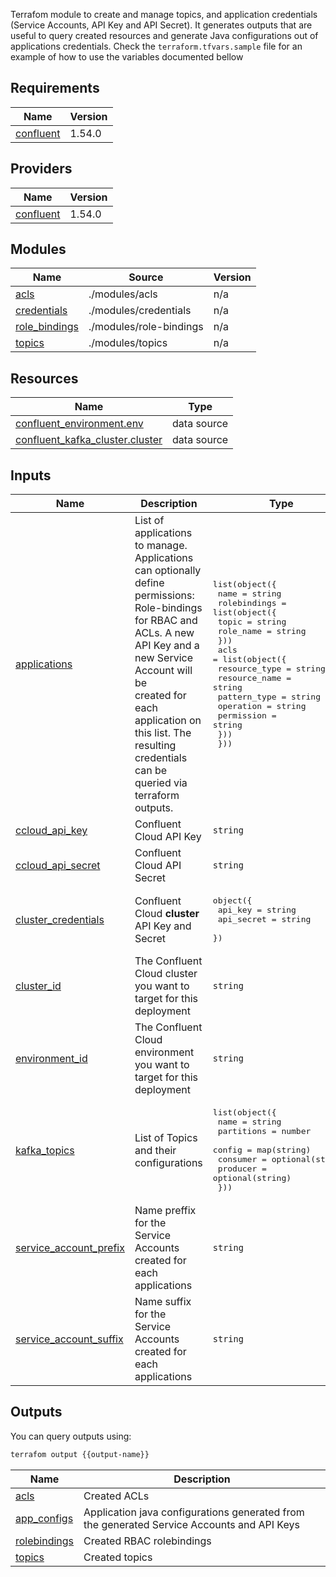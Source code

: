 <!-- BEGIN_TF_DOCS -->

Terrafom module to create and manage topics, and application credentials (Service Accounts, API Key
and API Secret). It generates outputs that are useful to query created resources and generate Java
configurations out of applications credentials. Check the `terraform.tfvars.sample` file for an
example of how to use the variables documented bellow
## Requirements

| Name | Version |
|------|---------|
| <a name="requirement_confluent"></a> [confluent](#requirement\_confluent) | 1.54.0 |

## Providers

| Name | Version |
|------|---------|
| <a name="provider_confluent"></a> [confluent](#provider\_confluent) | 1.54.0 |

## Modules

| Name | Source | Version |
|------|--------|---------|
| <a name="module_acls"></a> [acls](#module\_acls) | ./modules/acls | n/a |
| <a name="module_credentials"></a> [credentials](#module\_credentials) | ./modules/credentials | n/a |
| <a name="module_role_bindings"></a> [role\_bindings](#module\_role\_bindings) | ./modules/role-bindings | n/a |
| <a name="module_topics"></a> [topics](#module\_topics) | ./modules/topics | n/a |

## Resources

| Name | Type |
|------|------|
| [confluent_environment.env](https://registry.terraform.io/providers/confluentinc/confluent/1.54.0/docs/data-sources/environment) | data source |
| [confluent_kafka_cluster.cluster](https://registry.terraform.io/providers/confluentinc/confluent/1.54.0/docs/data-sources/kafka_cluster) | data source |

## Inputs

| Name | Description | Type | Default | Required |
|------|-------------|------|---------|:--------:|
| <a name="input_applications"></a> [applications](#input\_applications) | List of applications to manage. Applications can optionally define<br>permissions: Role-bindings for RBAC and ACLs. A new API Key and a new Service Account will be <br>created for each application on this list. The resulting credentials can be queried via terraform<br>outputs. | <pre>list(object({<br>    name = string<br>    rolebindings = list(object({<br>      topic     = string<br>      role_name = string<br>    }))<br>    acls = list(object({<br>      resource_type = string<br>      resource_name = string<br>      pattern_type  = string<br>      operation     = string<br>      permission   = string<br>    }))<br>  }))</pre> | n/a | yes |
| <a name="input_ccloud_api_key"></a> [ccloud\_api\_key](#input\_ccloud\_api\_key) | Confluent Cloud API Key | `string` | n/a | yes |
| <a name="input_ccloud_api_secret"></a> [ccloud\_api\_secret](#input\_ccloud\_api\_secret) | Confluent Cloud API Secret | `string` | n/a | yes |
| <a name="input_cluster_credentials"></a> [cluster\_credentials](#input\_cluster\_credentials) | Confluent Cloud **cluster** API Key and Secret | <pre>object({<br>    api_key    = string<br>    api_secret = string<br>  })</pre> | n/a | yes |
| <a name="input_cluster_id"></a> [cluster\_id](#input\_cluster\_id) | The Confluent Cloud cluster you want to target for this deployment | `string` | n/a | yes |
| <a name="input_environment_id"></a> [environment\_id](#input\_environment\_id) | The Confluent Cloud environment you want to target for this deployment | `string` | n/a | yes |
| <a name="input_kafka_topics"></a> [kafka\_topics](#input\_kafka\_topics) | List of Topics and their configurations | <pre>list(object({<br>    name       = string<br>    partitions = number<br>    config     = map(string)<br>    consumer   = optional(string)<br>    producer   = optional(string)<br>  }))</pre> | n/a | yes |
| <a name="input_service_account_prefix"></a> [service\_account\_prefix](#input\_service\_account\_prefix) | Name preffix for the Service Accounts created for each applications | `string` | `""` | no |
| <a name="input_service_account_suffix"></a> [service\_account\_suffix](#input\_service\_account\_suffix) | Name suffix for the Service Accounts created for each applications | `string` | `"-sa"` | no |

## Outputs

You can query outputs using:

```bash
terrafom output {{output-name}}
```

| Name | Description |
|------|-------------|
| <a name="output_acls"></a> [acls](#output\_acls) | Created ACLs |
| <a name="output_app_configs"></a> [app\_configs](#output\_app\_configs) | Application java configurations generated from the generated Service Accounts and API Keys |
| <a name="output_rolebindings"></a> [rolebindings](#output\_rolebindings) | Created RBAC rolebindings |
| <a name="output_topics"></a> [topics](#output\_topics) | Created topics |
<!-- END_TF_DOCS -->

